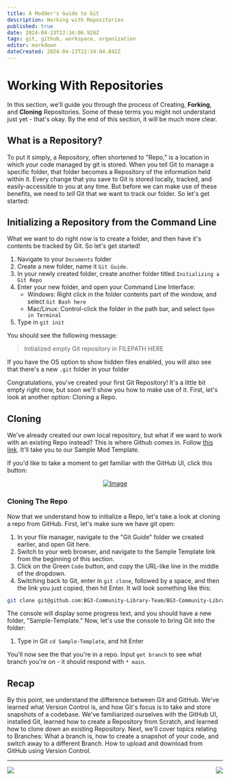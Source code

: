 ```yaml
---
title: A Modder's Guide to Git
description: Working with Repositories
published: true
date: 2024-04-23T22:34:06.928Z
tags: git, github, workspace, organization
editor: markdown
dateCreated: 2024-04-23T22:34:04.842Z
---
```


# Working With Repositories
In this section, we'll guide you through the process of Creating, **Forking**, and **Cloning** Repositories. Some of these terms you might not understand just yet - that's okay. By the end of this section, it will be much more clear.

## What is a Repository?
To put it simply, a Repository, often shortened to "Repo," is a location in which your code managed by git is stored. When you tell Git to manage a specific folder, that folder becomes a Repository of the information held within it. Every change that you save to Git is stored locally, tracked, and easily-accessible to you at any time. But before we can make use of these benefits, we need to *tell* Git that we want to track our folder. So let's get started:

## Initializing a Repository from the Command Line
What we want to do right now is to create a folder, and then have it's contents be tracked by Git. So let's get started!

1. Navigate to your `Documents` folder
2. Create a new folder, name it `Git Guide`.
3. In your newly created folder, create another folder titled `Initializing a Git Repo`
4. Enter your new folder, and open your Command Line Interface:
   - Windows: Right click in the folder contents part of the window, and select `Git Bash here`
   - Mac/Linux: Control-click the folder in the path bar, and select `Open in Terminal`
5. Type in `git init`

You should see the following message:
> Initialized empty Git repository in FILEPATH HERE

If you have the OS option to show hidden files enabled, you will also see that there's a new `.git` folder in your folder

Congratulations, you've created your first Git Repository! It's a little bit empty right now, but soon we'll show you how to make use of it. First, let's look at another option: Cloning a Repo.

## Cloning
We've already created our own local repository, but what if we want to work with an existing Repo instead? This is where Github comes in. Follow [this link](https://github.com/BG3-Community-Library-Team/Sample-Template). It'll take you to our Sample Mod Template. 

If you'd like to take a moment to get familiar with the GitHub UI, click this button:



<div style="text-align:center">

[![Image](https://img.shields.io/badge/Check_Out-Getting_Familiar_with_GitHub-orange?style=for-the-badge)](https://github.com/BG3-Community-Library-Team/BG3-Community-Library/wiki/_Modders-Guide-to-Git:-Getting-Familiar-with-GitHub)
</div>

### Cloning The Repo
Now that we understand how to initialize a Repo, let's take a look at cloning a repo from GitHub. First, let's make sure we have git open:

1. In your file manager, navigate to the "Git Guide" folder we created earlier, and open Git here.
2. Switch to your web browser, and navigate to the Sample Template link from the beginning of this section.
3. Click on the Green `Code` button, and copy the URL-like line in the middle of the dropdown.
4. Switching back to Git, enter in `git clone`, followed by a space, and then the link you just copied, then hit Enter. It will look something like this:
```bash
git clone git@github.com:BG3-Community-Library-Team/BG3-Community-Library.git
```

The console will display some progress text, and you should have a new folder, "Sample-Template." Now, let's use the console to bring Git into the folder:
1. Type in Git `cd Sample-Template`, and hit Enter

You'll now see the that you're in a repo. Input `get branch` to see what branch you're on - it should respond with `* main`.

## Recap
By this point, we understand the difference between Git and GitHub. We've learned what Version Control is, and how Git's focus is to take and store snapshots of a codebase. We've familiarized ourselves with the GitHub UI, installed Git, learned how to create a Repository from Scratch, and learned how to clone down an existing Repository. Next, we'll cover topics relating to Branches: What a branch is, how to create a snapshot of your code, and switch away to a different Branch. How to upload and download from GitHub using Version Control.

---


[<img align="left" src="https://img.shields.io/badge/Previous-The_Difference_Between_Git_and_GitHub-blue?style=for-the-badge">](https://github.com/BG3-Community-Library-Team/BG3-Community-Library/wiki/_Modders-Guide-to-Git:-The-Difference-Between-Git-and-GitHub)
 [<img align="right" src="https://img.shields.io/static/v1?label=Next&message=Branch+Management&color=2ea44f&style=for-the-badge">](https://github.com/BG3-Community-Library-Team/BG3-Community-Library/wiki/_Modders-Guide-to-Git:-Branch-Management)